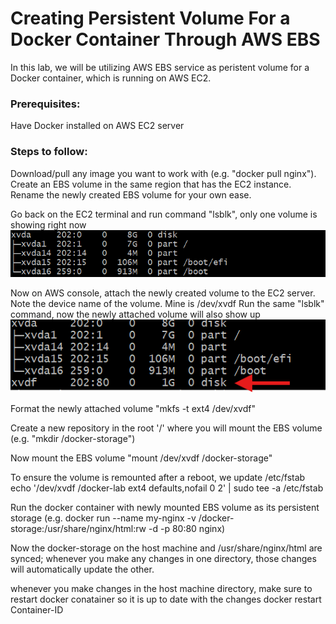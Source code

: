 # Creating Persistent Volume For a Docker Container Through AWS EBS

In this lab, we will be utilizing AWS EBS service as peristent volume for a Docker container, which is running on AWS EC2.

### Prerequisites:
Have Docker installed on AWS EC2 server

### Steps to follow:
Download/pull any image you want to work with (e.g. "docker pull nginx").
Create an EBS volume in the same region that has the EC2 instance.
Rename the newly created EBS volume for your own ease.

Go back on the EC2 terminal and run command "lsblk", only one volume is showing right now
![](https://github.com/AfsahSiddiqui/DevOps-Skills/blob/main/images/lsblk-bf.png?raw=true)

Now on AWS console, attach the newly created volume to the EC2 server. Note the device name of the volume. Mine is /dev/xvdf
Run the same "lsblk" command, now the newly attached volume will also show up
![](https://github.com/AfsahSiddiqui/DevOps-Skills/blob/main/images/lsblk-aft.png?raw=true)

Format the newly attached volume "mkfs -t ext4 /dev/xvdf"

Create a new repository in the root '/' where you will mount the EBS volume (e.g. "mkdir /docker-storage")

Now mount the EBS volume "mount /dev/xvdf /docker-storage"

To ensure the volume is remounted after a reboot, we update /etc/fstab
echo '/dev/xvdf /docker-lab ext4 defaults,nofail 0 2' | sudo tee -a /etc/fstab

Run the docker container with newly mounted EBS volume as its persistent storage
(e.g. docker run --name my-nginx -v /docker-storage:/usr/share/nginx/html:rw -d -p 80:80 nginx)

Now the docker-storage on the host machine and /usr/share/nginx/html are synced; whenever you make any changes in one directory, those changes will automatically update the other.

whenever you make changes in the host machine directory, make sure to restart docker conatainer so it is up to date with the changes
docker restart Container-ID
